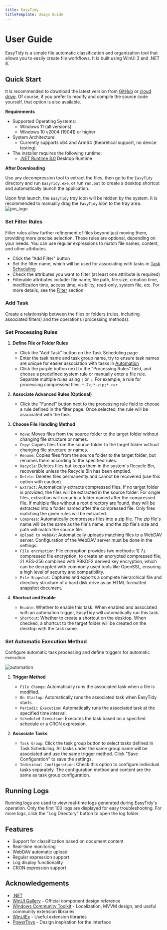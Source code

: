 ```yaml
---
title: EasyTidy
titleTemplate: Usage Guide
---
```

# User Guide

EasyTidy is a simple file automatic classification and organization tool that allows you to easily create file workflows. It is built using WinUI 3 and .NET 8.

## Quick Start

It is recommended to download the latest version from [GitHub](https://github.com/SaboZhang/EasyTidy/releases) or [cloud drive](/download.md). Of course, if you prefer to modify and compile the source code yourself, that option is also available.

**Requirements**

- Supported Operating Systems:
  - Windows 11 (all versions)
  - Windows 10 v2004 (19041) or higher
- System Architecture:
  - Currently supports x64 and Arm64 (theoretical support, no device testing).
- The installer requires the following runtime:
  - [.NET Runtime 8.0](https://dotnet.microsoft.com/zh-cn/download/dotnet/8.0) Desktop Runtime

**After Downloading**

Use any decompression tool to extract the files, then go to the `EasyTidy` directory and run `EasyTidy.exe`, or run `run.bat` to create a desktop shortcut and automatically launch the application.

Upon first launch, the `EasyTidy` tray icon will be hidden by the system. It is recommended to manually drag the `EasyTidy` icon to the tray area.
![pin_logo](/images/logo_pin.gif)

### Set Filter Rules

Filter rules allow further refinement of files beyond just moving them, providing more precise selection. These rules are optional, depending on your needs. You can use regular expressions to match file names, content, and other attributes.

- Click the "Add Filter" button
- Set the filter name, which will be used for associating with tasks in [Task Scheduling](guide/task.md)
- Check the attributes you want to filter (at least one attribute is required)
- Filterable attributes include: file name, file path, file size, creation time, modification time, access time, visibility, read-only, system file, etc. For more details, see the [Filter](guide/filter.md) section.

### Add Task

Create a relationship between the files or folders (rules, including associated filters) and the operations (processing methods).

### Set Processing Rules

1. **Define File or Folder Rules**
   - Click the "Add Task" button on the Task Scheduling page
   - Enter the task name and task group name, try to ensure task names are unique for easier association with tasks in [Automation](guide/automation.md)
   - Click the purple button next to the "Processing Rules" field, and choose a predefined system rule or manually enter a file rule. Separate multiple rules using `|` or `;`. For example, a rule for processing compressed files: `*.7z;*.zip;*.rar`

2. **Associate Advanced Rules (Optional)**
   - Click the "Funnel" button next to the processing rule field to choose a rule defined in the filter page. Once selected, the rule will be associated with the task.

3. **Choose File Handling Method**
   - `Move`: Moves files from the source folder to the target folder without changing file structure or names.
   - `Copy`: Copies files from the source folder to the target folder without changing file structure or names.
   - `Rename`: Copies files from the source folder to the target folder, but renames them according to the specified rules.
   - `Recycle`: Deletes files but keeps them in the system's Recycle Bin, recoverable unless the Recycle Bin has been emptied.
   - `Delete`: Deletes files permanently and cannot be recovered (use this option with caution).
   - `Extract`: Automatically extracts compressed files. If no target folder is provided, the files will be extracted in the source folder. For single files, extraction will occur in a folder named after the compressed file. If multiple files without a root directory are found, they will be extracted into a folder named after the compressed file. Only files matching the given rules will be extracted.
   - `Compress`: Automatically compresses files into a zip file. The zip file's name will be the same as the file's name, and the zip file's size and path will match the source file.
   - `Upload to WebDAV`: Automatically uploads matching files to a WebDAV server. Configuration of the WebDAV server must be done in the settings.
   - `File encryption`: File encryption provides two methods: 1) 7z compressed file encryption, to create an encrypted compressed file; 2) AES-256 combined with PBKDF2 derived key encryption, which can be decrypted with commonly used tools like OpenSSL, ensuring a high level of security and compatibility.
   - `File Snapshot`: Captures and exports a complete hierarchical file and directory structure of a hard disk drive as an HTML formatted snapshot document.

4. **Shortcut and Enable**
   - `Enable`: Whether to enable this task. When enabled and associated with an automation trigger, EasyTidy will automatically run this task.
   - `Shortcut`: Whether to create a shortcut on the desktop. When checked, a shortcut to the target folder will be created on the desktop with the task name.

### Set Automatic Execution Method

Configure automatic task processing and define triggers for automatic execution.

![automation](/images/auto.png)

1. **Trigger Method**
   - `File Change`: Automatically runs the associated task when a file is modified.
   - `On Startup`: Automatically runs the associated task when EasyTidy starts.
   - `Periodic Execution`: Automatically runs the associated task at the specified time interval.
   - `Scheduled Execution`: Executes the task based on a specified schedule or a CRON expression.

2. **Associate Tasks**
   - `Task Group`: Click the task group button to select tasks defined in Task Scheduling. All tasks under the same group name will be associated and use the same trigger method. Click "Save Configuration" to save the settings.
   - `Individual Configuration`: Check this option to configure individual tasks separately. The configuration method and content are the same as task group configuration.

## Running Logs

Running logs are used to view real-time logs generated during EasyTidy's operation. Only the first 100 logs are displayed for easy troubleshooting. For more logs, click the "Log Directory" button to open the log folder.

## Features

- Support for classification based on document content
- Real-time monitoring
- WebDAV automatic upload
- Regular expression support
- Log display functionality
- CRON expression support

## Acknowledgements

- [.NET](https://dotnet.microsoft.com/)
- [WinUI Gallery](https://github.com/microsoft/WinUI-Gallery) - Official component design reference
- [Windows Community Toolkit](https://github.com/CommunityToolkit/dotnet) - Localization, MVVM design, and useful community extension libraries
- [WinUIEx](https://github.com/dotMorten/WinUIEx) - Useful extension libraries
- [PowerToys](https://github.com/microsoft/PowerToys) - Design inspiration for the interface
